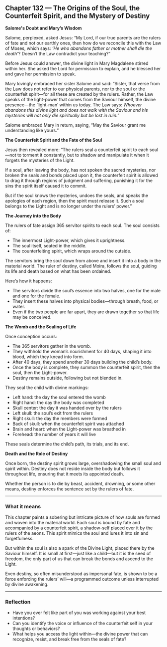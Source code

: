 ## Chapter 132 — The Origins of the Soul, the Counterfeit Spirit, and the Mystery of Destiny

**Salome's Doubt and Mary’s Wisdom**

Salome, perplexed, asked Jesus: “My Lord, if our true parents are the rulers of fate and not our earthly ones, then how do we reconcile this with the Law of Moses, which says: *‘He who abandons father or mother shall die the death’*? Doesn’t the Law contradict your teaching?”

Before Jesus could answer, the divine light in Mary Magdalene stirred within her. She asked the Lord for permission to explain, and he blessed her and gave her permission to speak.

Mary lovingly embraced her sister Salome and said: “Sister, that verse from the Law does not refer to our physical parents, nor to the soul or the counterfeit spirit—for all these are created by the rulers. Rather, the Law speaks of the light-power that comes from the Saviour himself, the divine presence—the ‘light-man’ within us today. The Law says: *Whoever abandons this divine light and does not walk with the Saviour and his mysteries will not only die spiritually but be lost in ruin.*”

Salome embraced Mary in return, saying, “May the Saviour grant me understanding like yours.”

**The Counterfeit Spirit and the Fate of the Soul**

Jesus then revealed more: “The rulers seal a counterfeit spirit to each soul—not to torment it constantly, but to shadow and manipulate it when it forgets the mysteries of the Light.

If a soul, after leaving the body, has not spoken the sacred mysteries, nor broken the seals and bonds placed upon it, the counterfeit spirit is allowed to drag it through regions of judgment and suffering, punishing it for the sins the spirit itself caused it to commit.

But if the soul knows the mysteries, undoes the seals, and speaks the apologies of each region, then the spirit must release it. Such a soul belongs to the Light and is no longer under the rulers’ power.”

**The Journey into the Body**

The rulers of fate assign 365 servitor spirits to each soul. The soul consists of:

- The innermost Light-power, which gives it uprightness.  
- The soul itself, seated in the middle.  
- The counterfeiting spirit, which wraps around the outside.  

The servitors bring the soul down from above and insert it into a body in the material world. The ruler of destiny, called Moira, follows the soul, guiding its life and death based on what has been ordained.

Here’s how it happens:

- The servitors divide the soul’s essence into two halves, one for the male and one for the female.
- They insert these halves into physical bodies—through breath, food, or water.
- Even if the two people are far apart, they are drawn together so that life may be conceived.

**The Womb and the Sealing of Life**

Once conception occurs:

- The 365 servitors gather in the womb.
- They withhold the woman’s nourishment for 40 days, shaping it into blood, which they knead into form.
- After 40 days, they spend another 30 days building the child’s body.
- Once the body is complete, they summon the counterfeit spirit, then the soul, then the Light-power.
- Destiny remains outside, following but not blended in.

They seal the child with divine markings:

- Left hand: the day the soul entered the womb  
- Right hand: the day the body was completed  
- Skull center: the day it was handed over by the rulers  
- Left skull: the soul’s exit from the rulers  
- Right skull: the day the members were formed  
- Back of skull: when the counterfeit spirit was attached  
- Brain and heart: when the Light-power was breathed in  
- Forehead: the number of years it will live

These seals determine the child’s path, its trials, and its end.

**Death and the Role of Destiny**

Once born, the destiny spirit grows large, overshadowing the small soul and spirit within. Destiny does not reside inside the body but follows it throughout life, ensuring that it meets its appointed death.

Whether the person is to die by beast, accident, drowning, or some other means, destiny enforces the sentence set by the rulers of fate.

---

### What it means

This chapter paints a sobering but intricate picture of how souls are formed and woven into the material world. Each soul is bound by fate and accompanied by a counterfeit spirit, a shadow-self placed over it by the rulers of the aeons. This spirit mimics the soul and lures it into sin and forgetfulness.

But within the soul is also a spark of the Divine Light, placed there by the Saviour himself. It is small at first—just like a child—but it is the seed of freedom, the only part of us that can break the bonds and ascend to the Light.

Even destiny, so often misunderstood as impersonal fate, is shown to be a force enforcing the rulers’ will—a programmed outcome unless interrupted by divine awakening.

---

### Reflection

- Have you ever felt like part of you was working against your best intentions?
- Can you identify the voice or influence of the counterfeit self in your thoughts or behaviors?
- What helps you access the light within—the divine power that can recognize, resist, and break free from the seals of fate?
